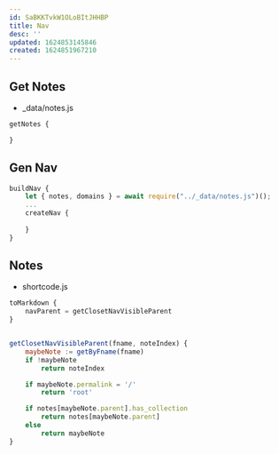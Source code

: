 ```yaml
---
id: SaBKKTvkW1OLoBItJHHBP
title: Nav
desc: ''
updated: 1624853145846
created: 1624851967210
---
```


## Get Notes

- _data/notes.js
```js
getNotes {

}

```


## Gen Nav

```js
buildNav {
	let { notes, domains } = await require("../_data/notes.js")();
	...
	createNav {
		
	}
}
```

## Notes
- shortcode.js
```js
toMarkdown {
	navParent = getClosetNavVisibleParent
}


getClosetNavVisibleParent(fname, noteIndex) {
	maybeNote := getByFname(fname)
	if !maybeNote
		return noteIndex

	if maybeNote.permalink = '/'
		return 'root'

	if notes[maybeNote.parent].has_collection
		return notes[maybeNote.parent]
	else
		return maybeNote
}
```